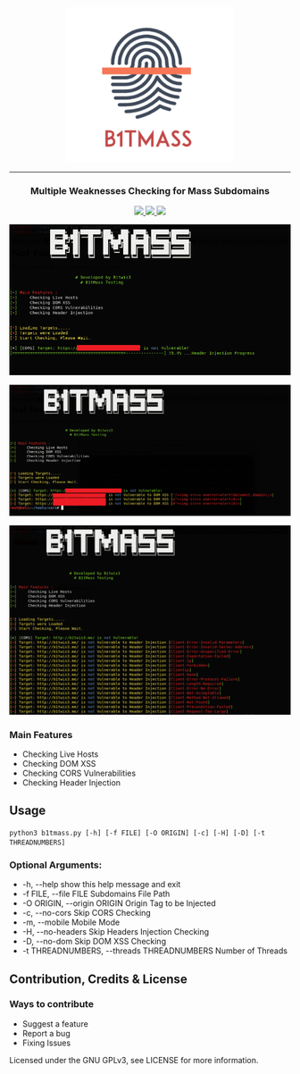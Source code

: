<p align="center">
<img src="files/bitmass_logo.PNG" alt="drawing" width="300"/>
</p>

<hr>
 <h3 align="center">Multiple Weaknesses  Checking for Mass Subdomains</h3>
 
<p align="center">
  <a href="https://github.com/Leoid/B1tMass/releases">
    <img src="https://img.shields.io/github/release/Leoid/B1tMass/all.svg">
  </a>
  <a href="https://travis-ci.com/Leoid/B1tMass">
    <img src="https://img.shields.io/travis/com/Leoid/B1tMass.svg">
  </a>
 <a href="https://github.com/Leoid/B1tMass/issues?q=is%3Aissue+is%3Aclosed">
      <img src="https://img.shields.io/github/issues-closed-raw/Leoid/B1tMass.svg">
  </a>
</p>

<p align="center">
<img src="files/sample2.PNG" alt="drawing" />
</p>
<p align="center">
<img src="files/sample3.PNG" alt="drawing" />
</p>
<p align="center">
<img src="files/sample.PNG" alt="drawing" />
</p>

### Main Features
* Checking Live Hosts
* Checking DOM XSS
* Checking CORS Vulnerabilities
* Checking Header Injection

## Usage
```python3 b1tmass.py [-h] [-f FILE] [-O ORIGIN] [-c] [-H] [-D] [-t THREADNUMBERS]```

### Optional Arguments:
  * -h, --help            show this help message and exit
  * -f FILE, --file FILE  Subdomains File Path
  * -O ORIGIN, --origin ORIGIN
                        Origin Tag to be Injected
  * -c, --no-cors         Skip CORS Checking
  * -m, --mobile          Mobile Mode
  * -H, --no-headers      Skip Headers Injection Checking
  * -D, --no-dom          Skip DOM XSS Checking
  * -t THREADNUMBERS, --threads THREADNUMBERS
                        Number of Threads



## Contribution, Credits & License
### Ways to contribute

* Suggest a feature
* Report a bug
* Fixing Issues

Licensed under the GNU GPLv3, see LICENSE for more information.

